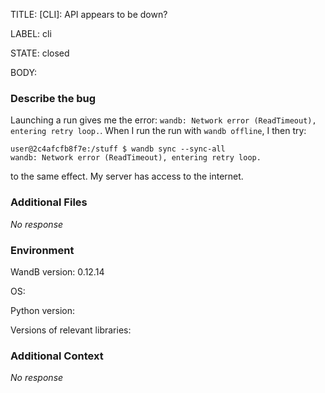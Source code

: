 TITLE:
[CLI]: API appears to be down?

LABEL:
cli

STATE:
closed

BODY:
### Describe the bug

Launching a run gives me the error: `wandb: Network error (ReadTimeout), entering retry loop.`. When I run the run with `wandb offline`, I then try: 

```
user@2c4afcfb8f7e:/stuff $ wandb sync --sync-all
wandb: Network error (ReadTimeout), entering retry loop.
```
to the same effect. My server has access to the internet.

### Additional Files

_No response_

### Environment

WandB version: 0.12.14

OS:

Python version:

Versions of relevant libraries:


### Additional Context

_No response_

